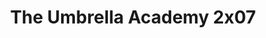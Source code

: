 ---
layout: episodios
title: "The Umbrella Academy 2x07"
url_serie_padre: 'the-umbrella-academy/temporada-2'
category: 'series'
capitulo: 'yes'
anio: '2020'
prev: 'capitulo-6'
proximo: 'capitulo-8'
sandbox: allow-same-origin allow-forms
idioma: 'Latino'
calidad: 'Full HD'
reproductores_otros: ["https://gdriveplayer.io/embed2.php?link=VytlAgGz0sZ55UyChYIYXw%252Bs7EM7daQfmJdG4FnXiOce%252B1aHcvZydiYx5Gy7Q3%252Fm9aKv1%252BeSQxA2VoM6djFRqFp3jcEiSJStN9zL0LVwGj7kNZPjJHJgSA1oVDgoV6IdTZJGxx8sqwusWR57fBOnb1c8kBwXttiJ9fMx3Kh7o1kUTqCjBdi2WqTm0RKzXnq99Hvnvdvj%252B1a8LVx6b%252BiULG","Latino","https://gounlimited.to/embed-uv0r6muy3q6d.html","Latino","https://supervideo.tv/e/huo1n45i2img","Latino","https://gounlimited.to/embed-k9r9azhvtn2j.html","Latino"]
reproductores_fembed: ["https://feurl.com/v/qg845be4jp6egkw","Latino","https://feurl.com/v/x45kli51qxzj3-3","Latino","https://feurl.com/v/gqp36a-0zjm05ej","Latino"]
reproductor: fembed
clasificacion: '+10'
tags:
- Ciencia-Ficcion
---
